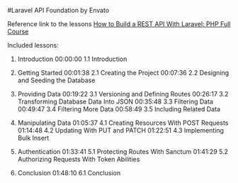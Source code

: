 #Laravel API Foundation by Envato

Reference link to the lessons [How to Build a REST API With Laravel: PHP Full Course](https://www.youtube.com/watch?v=YGqCZjdgJJk&t=4969s&ab_channel=EnvatoTuts%2B)

Included lessons:

1. Introduction
   00:00:00 1.1 Introduction

2. Getting Started
   00:01:38 2.1 Creating the Project
   00:07:36 2.2 Designing and Seeding the Database

3. Providing Data
   00:19:22 3.1 Versioning and Defining Routes
   00:26:17 3.2 Transforming Database Data Into JSON
   00:35:48 3.3 Filtering Data
   00:49:47 3.4 Filtering More Data
   00:58:49 3.5 Including Related Data

4. Manipulating Data
   01:05:37 4.1 Creating Resources With POST Requests
   01:14:48 4.2 Updating With PUT and PATCH
   01:22:51 4.3 Implementing Bulk Insert

5. Authentication
   01:33:41 5.1 Protecting Routes With Sanctum
   01:41:29 5.2 Authorizing Requests With Token Abilities

6. Conclusion
   01:48:10 6.1 Conclusion
